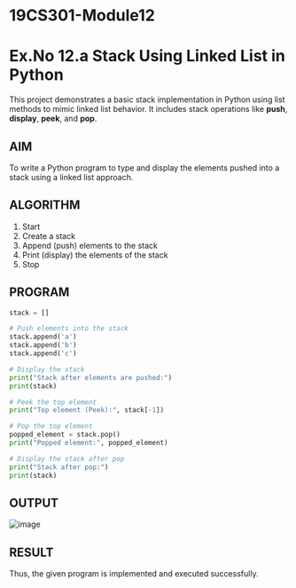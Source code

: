 # 19CS301-Module12
# Ex.No 12.a Stack Using Linked List in Python

This project demonstrates a basic stack implementation in Python using list methods to mimic linked list behavior. It includes stack operations like **push**, **display**, **peek**, and **pop**.

## AIM

To write a Python program to type and display the elements pushed into a stack using a linked list approach.

## ALGORITHM

1. Start  
2. Create a stack  
3. Append (push) elements to the stack  
4. Print (display) the elements of the stack  
5. Stop

## PROGRAM

```python
stack = []

# Push elements into the stack
stack.append('a')
stack.append('b')
stack.append('c')

# Display the stack
print("Stack after elements are pushed:")
print(stack)

# Peek the top element
print("Top element (Peek):", stack[-1])

# Pop the top element
popped_element = stack.pop()
print("Popped element:", popped_element)

# Display the stack after pop
print("Stack after pop:")
print(stack)
```
## OUTPUT

![image](https://github.com/user-attachments/assets/f15d33f8-69c5-498a-9c49-173ebc80d845)


## RESULT

Thus, the given program is implemented and executed successfully.


